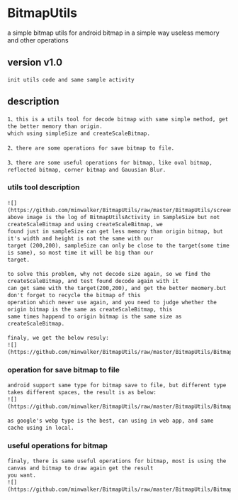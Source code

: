 # BitmapUtils
a simple bitmap utils for android bitmap in a simple way useless memory and other operations

## version v1.0
	init utils code and same sample activity

## description
	1、this is a utils tool for decode bitmap with same simple method, get the better memory than origin.
	which using simpleSize and createScaleBitmap.
	
	2、there are some operations for save bitmap to file.
	
	3、there are some useful operations for bitmap, like oval bitmap, reflected bitmap, corner bitmap and Gauusian Blur.
	
### utils tool description
	![](https://github.com/minwalker/BitmapUtils/raw/master/BitmapUtils/screen_capture/bitmap_log.png)
	above image is the log of BitmapUtilsActivity in SampleSize but not createScaleBitmap and using createScaleBitmap, we 
	found just in sampleSize can get less memory than origin bitmap, but it's width and height is not the same with our 
	target (200,200), sampleSize can only be close to the target(some time is same), so most time it will be big than our
	target.
	
	to solve this problem, why not decode size again, so we find the createScaleBitmap, and test found decode again with it
	can get same with the target(200,200), and get the better meomery.but don't forget to recycle the bitmap of this 
	operation which never use again, and you need to judge whether the origin bitmap is the same as createScaleBitmap, this
	same times happend to origin bitmap is the same size as createScaleBitmap.
	
	finaly, we get the below resuly:
	![](https://github.com/minwalker/BitmapUtils/raw/master/BitmapUtils/BitmapUtils/screen_capture/bitmap_utils_page.png)
	
	
### operation for save bitmap to file
	android support same type for bitmap save to file, but different type takes different spaces, the result is as below:
	![](https://github.com/minwalker/BitmapUtils/raw/master/BitmapUtils/BitmapUtils/screen_capture/bitmap_save_pager.png)
	
	as google's webp type is the best, can using in web app, and same cache using in local.
	
### useful operations for bitmap
	finaly, there is same useful operations for bitmap, most is using the canvas and bitmap to draw again get the result 
	you want.
	![](https://github.com/minwalker/BitmapUtils/raw/master/BitmapUtils/BitmapUtils/screen_capture/bitmap_corner_operation_page.png)
